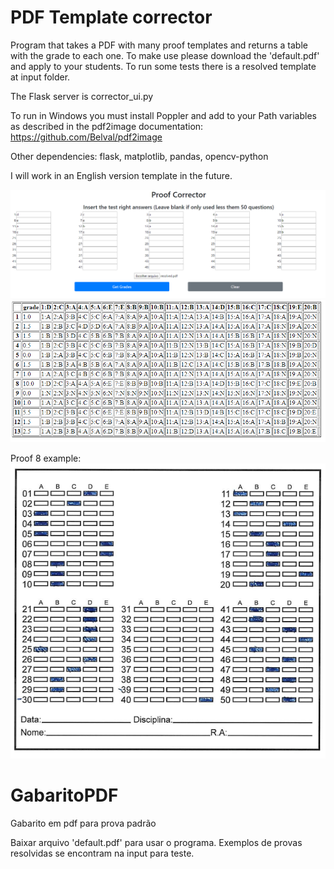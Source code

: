 # PDF Template corrector

Program that takes a PDF with many proof templates and returns a table with the grade to each one.
To make use please download the 'default.pdf' and apply to your students.
To run some tests there is a resolved template at input folder.

The Flask server is corrector_ui.py

To run in Windows you must install Poppler and add to your Path variables as described in the pdf2image documentation:
https://github.com/Belval/pdf2image

Other dependencies:
flask, matplotlib, pandas, opencv-python

I will work in an English version template in the future.

![PC Index](static/PCIndex.PNG)
![PC Result](static/PCResult.PNG)

Proof 8 example:
![PC Index](static/PCResolved.PNG)

# GabaritoPDF

Gabarito em pdf para prova padrão


Baixar arquivo 'default.pdf' para usar o programa.
Exemplos de provas resolvidas se encontram na input para teste.



